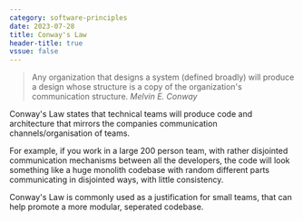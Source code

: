 ```yaml
---
category: software-principles
date: 2023-07-28
title: Conway's Law
header-title: true
vssue: false
---
```


> Any organization that designs a system (defined broadly) will produce a design whose structure is a copy of the organization's communication structure. <cite>Melvin E. Conway</cite>

Conway's Law states that technical teams will produce code and architecture that mirrors the companies communication channels/organisation of teams.

For example, if you work in a large 200 person team, with rather disjointed communication mechanisms between all the developers, the code will look something like a huge monolith codebase with random different parts communicating in disjointed ways, with little consistency.

Conway's Law is commonly used as a justification for small teams, that can help promote a more modular, seperated codebase.